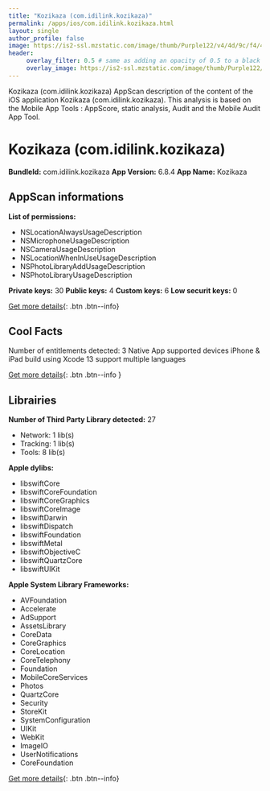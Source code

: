 ```yaml
---
title: "Kozikaza (com.idilink.kozikaza)"
permalink: /apps/ios/com.idilink.kozikaza.html
layout: single
author_profile: false
image: https://is2-ssl.mzstatic.com/image/thumb/Purple122/v4/4d/9c/f4/4d9cf42e-89a5-0f54-14df-da71370b7e66/AppIcon-0-0-1x_U007emarketing-0-0-0-7-0-0-sRGB-0-0-0-GLES2_U002c0-512MB-85-220-0-0.png/512x512bb.jpg
header: 
     overlay_filter: 0.5 # same as adding an opacity of 0.5 to a black background
     overlay_image: https://is2-ssl.mzstatic.com/image/thumb/Purple122/v4/4d/9c/f4/4d9cf42e-89a5-0f54-14df-da71370b7e66/AppIcon-0-0-1x_U007emarketing-0-0-0-7-0-0-sRGB-0-0-0-GLES2_U002c0-512MB-85-220-0-0.png/512x512bb.jpg
---
```

Kozikaza (com.idilink.kozikaza) AppScan description of the content of the iOS application Kozikaza (com.idilink.kozikaza). This analysis is based on the Mobile App Tools : AppScore, static analysis, Audit and the Mobile Audit App Tool.

# Kozikaza (com.idilink.kozikaza)

**BundleId:** com.idilink.kozikaza
**App Version:** 6.8.4
**App Name:** Kozikaza


## AppScan informations 

**List of permissions:** 
- NSLocationAlwaysUsageDescription
- NSMicrophoneUsageDescription
- NSCameraUsageDescription
- NSLocationWhenInUseUsageDescription
- NSPhotoLibraryAddUsageDescription
- NSPhotoLibraryUsageDescription
  
  
**Private keys:** 30
**Public keys:** 4
**Custom keys:** 6
**Low securit keys:** 0
  
[Get more details](/pricing.html){: .btn .btn--info}

## Cool Facts

Number of entitlements detected: 3
Native App
supported devices iPhone & iPad
build using Xcode 13
support multiple languages
  
[Get more details](/pricing.html){: .btn .btn--info }

## Librairies 
**Number of Third Party Library detected:** 27
- Network: 1 lib(s)
- Tracking: 1 lib(s)
- Tools: 8 lib(s)


**Apple dylibs:**
- libswiftCore
- libswiftCoreFoundation
- libswiftCoreGraphics
- libswiftCoreImage
- libswiftDarwin
- libswiftDispatch
- libswiftFoundation
- libswiftMetal
- libswiftObjectiveC
- libswiftQuartzCore
- libswiftUIKit


**Apple System Library Frameworks:**
- AVFoundation
- Accelerate
- AdSupport
- AssetsLibrary
- CoreData
- CoreGraphics
- CoreLocation
- CoreTelephony
- Foundation
- MobileCoreServices
- Photos
- QuartzCore
- Security
- StoreKit
- SystemConfiguration
- UIKit
- WebKit
- ImageIO
- UserNotifications
- CoreFoundation


  
[Get more details](/pricing.html){: .btn .btn--info}

